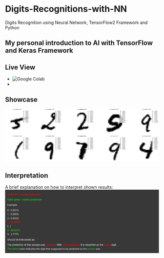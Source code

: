 # Digits-Recognitions-with-NN
Digits Recognition using Neural Network, TensorFlow2 Framework and Python

## My personal introduction to AI with TensorFlow and Keras Framework

## Live View
- ![Google Colab](https://colab.research.google.com/github/TheYoungBeast/Digits-Recognitions-with-NN/blob/main/Digits_Recognition_NN.ipynb)
- 
## Showcase
![alt text](/example-test-results/example1.PNG)

## Interpretation
A brief explanation on how to interpret shown results:
![alt text](/example-test-results/interpretation.png)
